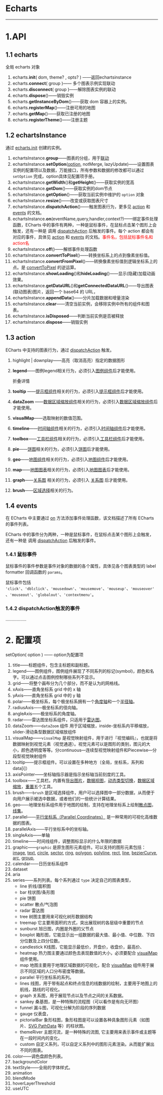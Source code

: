 # Echarts

---

# 1.API

## 1.1 echarts

全局 echarts 对象

1. echarts.**init**( dom, theme? , opts?  ) ——返回echartsinstance
2. echarts.**connect**( group )—— 多个图表示例实现联动
3. echarts.**disconnect**( group )——解除图表实例的联动
4. echarts.**dispose**()——销毁实例
5. echarts.**getInstanceByDom**()——获取 dom 容器上的实例。
6. echarts.**registerMap**()——注册可用的地图
7. echarts.**getMap**()——获取已注册的地图
8. echarts.**registerTheme**()——注册主题

## 1.2 echartsInstance

通过 [echarts.init](https://www.echartsjs.com/zh/api.html#echarts.init) 创建的实例。

1. echartsInstance.**group**——图表的分组，用于[联动](https://www.echartsjs.com/zh/api.html#echarts.connect)
2. echartsInstance.**setOption**([option](https://www.echartsjs.com/zh/option.html), notMerge, lazyUpdate)——设置图表实例的配置项以及数据，万能接口，所有参数和数据的修改都可以通过 `setOption` 完成，option具体见配置项手册。
3. echartsInstance.**getWidth**()和**getHeight**()——获取实例的宽高
4. echartsInstance.**getDom**()——获取实例的dom节点
5. echartsInstance.**getOption**()——获取当前实例中维护的 `option` 对象
6. echartsInstance.**resize**()——改变或获取图表尺寸
7. echartsInstance.**dispatchAction**()——触发图表行为，更多见 [action](https://www.echartsjs.com/zh/api.html#action) 和 [events](https://www.echartsjs.com/zh/api.html#events) 的文档。
8. echartsInstance.**on**(eventName,query,handler,context?)——绑定事件处理函数，ECharts 中的事件有两种，一种是鼠标事件，在鼠标点击某个图形上会触发，还有一种是 调用 [dispatchAction](https://www.echartsjs.com/zh/api.html#echartsInstance.dispatchAction) 后触发的事件。每个 action 都会有对应的事件，具体见 [action](https://www.echartsjs.com/zh/api.html#action) 和 [events](https://www.echartsjs.com/zh/api.html#events) 的文档。<span style='color:red'>事件名，包括鼠标事件名和action名</span>
9. echartsInstance.**off**()——解绑事件处理函数
10. echartsInstance.**convertToPixel**()——转换坐标系上的点到像素坐标值。
11. echartsInstance.**convertFromPixel**()——转换像素坐标值到逻辑坐标系上的点。是 [convertToPixel](https://www.echartsjs.com/zh/api.html#echartsInstance.convertToPixel) 的逆运算。
12. echartsInstance.**showLoading**()和**hideLoading**()——显示(隐藏)加载动画效果。
13. echartsInstance.**getDataURL**()和**getConnectedDataURL**()——导出图表(联动图表)图片，返回一个 base64 的 URL，
14. echartsInstance.**appendData**()——分片加载数据和增量渲染
15. echartsInstance.**clear**——清空当前实例，会移除实例中所有的组件和图表。
16. echartsInstance.**isDisposed**——判断当前实例是否被释放
17. echartsInstance.**dispose**——销毁实例

## 1.3 action

ECharts 中支持的图表行为，通过 [dispatchAction](https://www.echartsjs.com/zh/api.html#echartsInstance.dispatchAction) 触发。

1. highlight  |  downplay——高亮（取消高亮）指定的数据图形

2. **legend**——图例legend相关行为，必须引入[图例组件](https://www.echartsjs.com/zh/option.html#legend)后才能使用。

   折叠详情

3. **tooltip** ——[提示框组件](https://www.echartsjs.com/zh/option.html#tooltip)相关的行为，必须引入[提示框组件](https://www.echartsjs.com/zh/option.html#tooltip)后才能使用。

4. **dataZoom** ——[数据区域缩放组件](https://www.echartsjs.com/zh/option.html#dataZoom)相关的行为，必须引入[数据区域缩放组件](https://www.echartsjs.com/zh/option.html#dataZoom)后才能使用。

5. **visualMap**——选取映射的数值范围。

6. **timeline**——[时间轴组件](https://www.echartsjs.com/zh/option.html#timeline)相关的行为，必须引入[时间轴组件](https://www.echartsjs.com/zh/option.html#timeline)后才能使用。

7. **toolbox**——[工具栏组件](https://www.echartsjs.com/zh/option.html#toolbox)相关的行为，必须引入[工具栏组件](https://www.echartsjs.com/zh/option.html#toolbox)后才能使用。

8. **pie**——[饼图](https://www.echartsjs.com/zh/option.html#series-pie)相关的行为，必须引入[饼图](https://www.echartsjs.com/zh/option.html#series-pie)后才能使用。

9. **geo**——[地图组件](https://www.echartsjs.com/zh/option.html#series-geo)相关的行为，必须引入[地图组件](https://www.echartsjs.com/zh/option.html#geo)后才能使用。

10. **map**——[地图图表](https://www.echartsjs.com/zh/option.html#series-map)相关的行为，必须引入[地图图表](https://www.echartsjs.com/zh/option.html#series-map)后才能使用。

11. **graph**——[关系图](https://www.echartsjs.com/zh/option.html#series-graph) 相关的行为，必须引入 [关系图](https://www.echartsjs.com/zh/option.html#series-graph) 后才能使用。

12. **brush**——[区域选择](https://www.echartsjs.com/zh/option.html#brush)相关的行为。

    

## 1.4 events

在 ECharts 中主要通过 [on](https://www.echartsjs.com/zh/api.html#echartsInstance.on) 方法添加事件处理函数，该文档描述了所有 ECharts 的事件列表。

ECharts 中的事件分为两种，一种是鼠标事件，在鼠标点击某个图形上会触发，还有一种是 调用 [dispatchAction](https://www.echartsjs.com/zh/api.html#echartsInstance.dispatchAction) 后触发的事件。

### 1.4.1 鼠标事件

鼠标事件的事件参数是事件对象的数据的各个属性，具体见各个图表类型的 label formatter 回调函数的 `params`。

鼠标事件包括 `'click'`、`'dblclick'`、`'mousedown'`、`'mousemove'`、`'mouseup'`、`'mouseover'`、`'mouseout'`、`'globalout'`、`'contextmenu'`。

### 1.4.2 dispatchAction触发的事件

.................



# 2. 配置项

setOption(  option  ) —— option为配置项

1. title——标题组件，包含主标题和副标题。
2. legend——图例组件，图例组件展现了不同系列的标记(symbol)，颜色和名字。可以通过点击图例控制哪些系列不显示。
3. grid——将整个画布分为几个部分，而不是认为的网格线。
4. xAxis——直角坐标系 grid 中的 x 轴
5. yAxis——直角坐标系 grid 中的 y 轴
6. polar——极坐标系，每个极坐标系拥有一个[角度轴](https://www.echartsjs.com/zh/option.html#angleAxis)和一个[半径轴](https://www.echartsjs.com/zh/option.html#radiusAxis)。
7. radiusAxis——极坐标系的径向轴。
8. angleAxis——极坐标系的角度轴。
9. radar——雷达图坐标系组件，只适用于[雷达图](https://www.echartsjs.com/zh/option.html#series-radar)。
10. dataZoom——`dataZoom` 组件 用于区域缩放，inside-坐标系内平移缩放，slider-滑动条型数据区域缩放组件
11. visualMap——`visualMap` 是视觉映射组件，用于进行『视觉编码』，也就是将数据映射到视觉元素（视觉通道）。视觉元素可以是图形的类别，图元的大小，颜色透明度等等。分continuous—连续型视觉映射组件和Piecewise—分段型视觉映射组件
12. tooltip——提示框组件。可以设置在多种地方（全局，坐标系，系列和data[i]）
13. axisPointer——坐标轴指示器是指示坐标轴当前刻度的工具。
14. toolbox——工具栏。内置有[导出图片](https://www.echartsjs.com/zh/option.html#toolbox.feature.saveAsImage)，[数据视图](https://www.echartsjs.com/zh/option.html#toolbox.feature.dataView)，[动态类型切换](https://www.echartsjs.com/zh/option.html#toolbox.feature.magicType)，[数据区域缩放](https://www.echartsjs.com/zh/option.html#toolbox.feature.dataZoom)，[重置](https://www.echartsjs.com/zh/option.html#toolbox.feature.reset)五个工具。
15. brush——`brush` 是区域选择组件，用户可以选择图中一部分数据，从而便于向用户展示被选中数据，或者他们的一些统计计算结果。
16. geo——地理坐标系组件用于地图的绘制，支持在地理坐标系上绘制[散点图](https://www.echartsjs.com/zh/option.html#series-scatter)，[线集](https://www.echartsjs.com/zh/option.html#series-lines)。
17. parallel——[平行坐标系（Parallel Coordinates）](https://en.wikipedia.org/wiki/Parallel_coordinates) 是一种常用的可视化高维数据的图表。
18. parallelAxis——平行坐标系中的坐标轴。
19. singleAxis——单轴
20. timeline——时间线组件，调整图标显示的什么年限的数据
21. graphic——`graphic` 是原生图形元素组件。可以支持的图形元素包括：[image](https://www.echartsjs.com/zh/option.html#graphic.elementsimage), [text](https://www.echartsjs.com/zh/option.html#graphic.elementstext), [circle](https://www.echartsjs.com/zh/option.html#graphic.elementscircle), [sector](https://www.echartsjs.com/zh/option.html#graphic.elementssector), [ring](https://www.echartsjs.com/zh/option.html#graphic.elementsring), [polygon](https://www.echartsjs.com/zh/option.html#graphic.elementspolygon), [polyline](https://www.echartsjs.com/zh/option.html#graphic.elementspolyline), [rect](https://www.echartsjs.com/zh/option.html#graphic.elementsrect), [line](https://www.echartsjs.com/zh/option.html#graphic.elementsline), [bezierCurve](https://www.echartsjs.com/zh/option.html#graphic.elementsbezierCurve), [arc](https://www.echartsjs.com/zh/option.html#graphic.elementsarc), [group](https://www.echartsjs.com/zh/option.html#graphic.elementsgroup),
22. calendar——日历坐标系组件
23. dataset
24. aria
25. series——系列列表。每个系列通过 `type` 决定自己的图表类型，
    - line  折线/面积图
    - bar  柱状图/条形图
    - pie 饼图
    - scatter  散点/气泡图
    - radar 雷达图
    - tree  树图主要用来可视化树形数据结构
    - treemap 它主要用面积的方式，突出展现树的各层级中重要的节点
    - sunburst  旭日图，内圈是外圈的父节点
    - boxplot  箱形图，它能显示出一组数据的最大值、最小值、中位数、下四分位数及上四分位数。
    - candlestick K线图，它能显示最低价，开盘价，收盘价，最高价、
    - heatmap  热力图主要通过颜色去表现数值的大小，必须要配合 [visualMap](https://www.echartsjs.com/zh/option.html#visualMap) 组件使用。
    - map  地图主要用于地理区域数据的可视化，配合 [visualMap](https://www.echartsjs.com/zh/option.html#visualMap) 组件用于展示不同区域的人口分布密度等数据。
    - parallel  平行坐标系的系列。
    - lines  线图，用于带有起点和终点信息的线数据的绘制，主要用于地图上的航线，路线的可视化。
    - graph 关系图，用于展现节点以及节点之间的关系数据。
    - sankey  桑基图，是一种特殊的流程图（可以看作是有向无环图）
    - funnel  漏斗图，可视化分解为阶段的序列数据
    - gauge  仪表盘，
    - pictorialBar  象形柱图，象形柱图是可以设置各种具象图形元素（如图片、[SVG PathData](http://www.w3.org/TR/SVG/paths.html#PathData) 等）的柱状图。
    - themeRiver  主题河流，是一种特殊的流图, 它主要用来表示事件或主题等在一段时间内的变化。
    - custom 自定义系列，可以自定义系列中的图形元素渲染。从而能扩展出不同的图表。
26. color——调色盘颜色列表。
27. backgroundColor
28. textStyle——全局的字体样式。
29. animation
30. blendMode
31. hoverLayerThreshold
32. useUTC